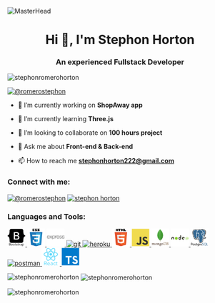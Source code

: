 ![MasterHead](https://camo.githubusercontent.com/365c25491be66980bf5399ec714ce98f8a66f7559e86620fa047fd076c77a828/68747470733a2f2f7669736d652e636f2f626c6f672f77702d636f6e74656e742f75706c6f6164732f323032302f30332f616e696d6174696f6e2d736f6674776172652d6865616465722d776964652e676966)
<h1 align="center">Hi 👋, I'm Stephon Horton</h1>
<h3 align="center">An experienced Fullstack Developer</h3>
<img align="right" width="400" src="https://pfps.gg/assets/banners/8653-smile.gif" alt="">

<p align="left"> <img src="https://komarev.com/ghpvc/?username=stephonromerohorton&label=Profile%20views&color=0e75b6&style=flat" alt="stephonromerohorton" /> </p>

<p align="left"> <a href="https://twitter.com/@romerostephon" target="blank"><img src="https://img.shields.io/twitter/follow/@romerostephon?logo=twitter&style=for-the-badge" alt="@romerostephon" /></a> </p>

- 🔭 I’m currently working on **ShopAway app**

- 🌱 I’m currently learning **Three.js**

- 👯 I’m looking to collaborate on **100 hours project**

- 💬 Ask me about **Front-end & Back-end**

- 📫 How to reach me **stephonhorton222@gmail.com**

<h3 align="left">Connect with me:</h3>
<p align="left">
<a href="https://twitter.com/@romerostephon" target="blank"><img align="center" src="https://raw.githubusercontent.com/rahuldkjain/github-profile-readme-generator/master/src/images/icons/Social/twitter.svg" alt="@romerostephon" height="30" width="40" /></a>
<a href="https://linkedin.com/in/stephon horton" target="blank"><img align="center" src="https://raw.githubusercontent.com/rahuldkjain/github-profile-readme-generator/master/src/images/icons/Social/linked-in-alt.svg" alt="stephon horton" height="30" width="40" /></a>
</p>

<h3 align="left">Languages and Tools:</h3>
<p align="left"> <a href="https://getbootstrap.com" target="_blank" rel="noreferrer"> <img src="https://raw.githubusercontent.com/devicons/devicon/master/icons/bootstrap/bootstrap-plain-wordmark.svg" alt="bootstrap" width="40" height="40"/> </a> <a href="https://www.w3schools.com/css/" target="_blank" rel="noreferrer"> <img src="https://raw.githubusercontent.com/devicons/devicon/master/icons/css3/css3-original-wordmark.svg" alt="css3" width="40" height="40"/> </a> <a href="https://expressjs.com" target="_blank" rel="noreferrer"> <img src="https://raw.githubusercontent.com/devicons/devicon/master/icons/express/express-original-wordmark.svg" alt="express" width="40" height="40"/> </a> <a href="https://git-scm.com/" target="_blank" rel="noreferrer"> <img src="https://www.vectorlogo.zone/logos/git-scm/git-scm-icon.svg" alt="git" width="40" height="40"/> </a> <a href="https://heroku.com" target="_blank" rel="noreferrer"> <img src="https://www.vectorlogo.zone/logos/heroku/heroku-icon.svg" alt="heroku" width="40" height="40"/> </a> <a href="https://www.w3.org/html/" target="_blank" rel="noreferrer"> <img src="https://raw.githubusercontent.com/devicons/devicon/master/icons/html5/html5-original-wordmark.svg" alt="html5" width="40" height="40"/> </a> <a href="https://developer.mozilla.org/en-US/docs/Web/JavaScript" target="_blank" rel="noreferrer"> <img src="https://raw.githubusercontent.com/devicons/devicon/master/icons/javascript/javascript-original.svg" alt="javascript" width="40" height="40"/> </a> <a href="https://www.mongodb.com/" target="_blank" rel="noreferrer"> <img src="https://raw.githubusercontent.com/devicons/devicon/master/icons/mongodb/mongodb-original-wordmark.svg" alt="mongodb" width="40" height="40"/> </a> <a href="https://nodejs.org" target="_blank" rel="noreferrer"> <img src="https://raw.githubusercontent.com/devicons/devicon/master/icons/nodejs/nodejs-original-wordmark.svg" alt="nodejs" width="40" height="40"/> </a> <a href="https://www.postgresql.org" target="_blank" rel="noreferrer"> <img src="https://raw.githubusercontent.com/devicons/devicon/master/icons/postgresql/postgresql-original-wordmark.svg" alt="postgresql" width="40" height="40"/> </a> <a href="https://postman.com" target="_blank" rel="noreferrer"> <img src="https://www.vectorlogo.zone/logos/getpostman/getpostman-icon.svg" alt="postman" width="40" height="40"/> </a> <a href="https://reactjs.org/" target="_blank" rel="noreferrer"> <img src="https://raw.githubusercontent.com/devicons/devicon/master/icons/react/react-original-wordmark.svg" alt="react" width="40" height="40"/> </a> <a href="https://www.typescriptlang.org/" target="_blank" rel="noreferrer"> <img src="https://raw.githubusercontent.com/devicons/devicon/master/icons/typescript/typescript-original.svg" alt="typescript" width="40" height="40"/> </a> </p>

<p><img align="left" src="https://github-readme-stats.vercel.app/api/top-langs?username=stephonromerohorton&show_icons=true&locale=en&layout=compact" alt="stephonromerohorton" /></p>

<p>&nbsp;<img align="center" src="https://github-readme-stats.vercel.app/api?username=stephonromerohorton&show_icons=true&locale=en" alt="stephonromerohorton" /></p>

<p><img align="center" src="https://github-readme-streak-stats.herokuapp.com/?user=stephonromerohorton&" alt="stephonromerohorton" /></p>
